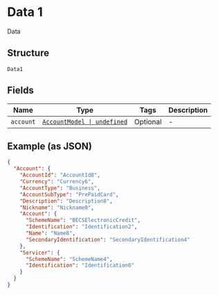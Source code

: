 
# Data 1

Data

## Structure

`Data1`

## Fields

| Name | Type | Tags | Description |
|  --- | --- | --- | --- |
| `account` | [`AccountModel \| undefined`](../../doc/models/account-model.md) | Optional | - |

## Example (as JSON)

```json
{
  "Account": {
    "AccountId": "AccountId8",
    "Currency": "Currency6",
    "AccountType": "Business",
    "AccountSubType": "PrePaidCard",
    "Description": "Description8",
    "Nickname": "Nickname0",
    "Account": {
      "SchemeName": "BECSElectronicCredit",
      "Identification": "Identification2",
      "Name": "Name8",
      "SecondaryIdentification": "SecondaryIdentification4"
    },
    "Servicer": {
      "SchemeName": "SchemeName4",
      "Identification": "Identification6"
    }
  }
}
```

